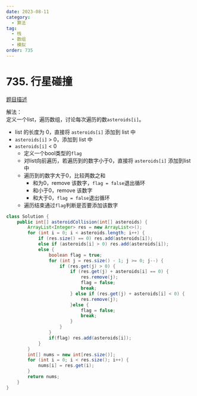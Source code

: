 ```yaml
---
date: 2023-08-11
category: 
  - 算法
tag: 
  - 栈
  - 数组
  - 模拟
order: 735
---
```


# 735. 行星碰撞

<Badge text="中等" type="warning" vertical="middle" />

[题目描述](https://leetcode.cn/problems/asteroid-collision/description/?envType=study-plan-v2&envId=leetcode-75)

解法：  
定义一个list，遍历数组，讨论每次遍历的数`asteroids[i]`。
- list 的长度为 0，直接将 `asteroids[i]` 添加到 list 中
- `asteroids[i]` > 0，添加到 list 中
- `asteroids[i]` < 0
  - 定义一个bool类型的`flag`
  - 对list向前遍历，若遍历到的数字小于0，直接将 `asteroids[i]` 添加到list中
  - 遍历到的数字大于0，比较两数之和
    - 和为0，remove 该数字，`flag = false`退出循环
    - 和小于0，remove 该数字
    - 和大于0，`flag = false`退出循环
  - 遍历结束通过`flag`判断是否要添加该数字

```java
class Solution {
    public int[] asteroidCollision(int[] asteroids) {
        ArrayList<Integer> res = new ArrayList<>();
        for (int i = 0; i < asteroids.length; i++) {
            if (res.size() == 0) res.add(asteroids[i]);
            else if (asteroids[i] > 0) res.add(asteroids[i]);
            else {
                boolean flag = true;
                for (int j = res.size() - 1; j >= 0; j--) {
                    if (res.get(j) > 0) {
                        if (res.get(j) + asteroids[i] == 0) {
                            res.remove(j);
                            flag = false;
                            break;
                        } else if (res.get(j) + asteroids[i] < 0) {
                            res.remove(j);
                        }else {
                            flag = false;
                            break;
                        }
                    }
                }
                if(flag) res.add(asteroids[i]);
            }
        }
        int[] nums = new int[res.size()];
        for (int i = 0; i < res.size(); i++) {
            nums[i] = res.get(i);
        }
        return nums;
    }
}
```